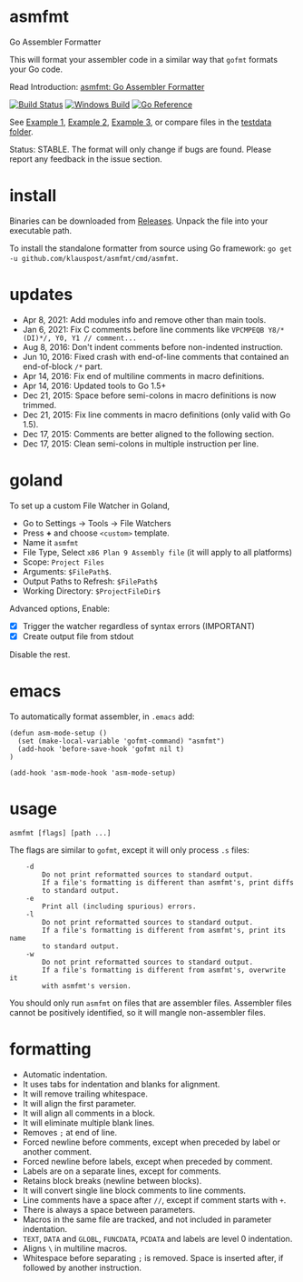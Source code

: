 # asmfmt
Go Assembler Formatter

This will format your assembler code in a similar way that `gofmt` formats your Go code.

Read Introduction: [asmfmt: Go Assembler Formatter](https://blog.klauspost.com/asmfmt-assembler-formatter/)

[![Build Status](https://travis-ci.com/klauspost/asmfmt.svg?branch=master)](https://travis-ci.com/klauspost/asmfmt)
[![Windows Build](https://ci.appveyor.com/api/projects/status/s729ayhkqkjf0ye6/branch/master?svg=true)](https://ci.appveyor.com/project/klauspost/asmfmt/branch/master)
[![Go Reference](https://pkg.go.dev/badge/klauspost/asmfmt.svg)](https://pkg.go.dev/klauspost/asmfmt)


See [Example 1](https://files.klauspost.com/diff.html), [Example 2](https://files.klauspost.com/diff2.html), [Example 3](https://files.klauspost.com/diff3.html), or compare files in the [testdata folder](https://github.com/klauspost/asmfmt/tree/master/testdata).

Status: STABLE. The format will only change if bugs are found. Please report any feedback in the issue section.

# install

Binaries can be downloaded from [Releases](https://github.com/klauspost/asmfmt/releases). Unpack the file into your executable path.

To install the standalone formatter from source using Go framework: `go get -u github.com/klauspost/asmfmt/cmd/asmfmt`.

# updates

* Apr 8, 2021: Add modules info and remove other than main tools. 
* Jan 6, 2021: Fix C comments before line comments like `VPCMPEQB Y8/*(DI)*/, Y0, Y1 // comment...`
* Aug 8, 2016: Don't indent comments before non-indented instruction.
* Jun 10, 2016: Fixed crash with end-of-line comments that contained an end-of-block `/*` part.
* Apr 14, 2016: Fix end of multiline comments in macro definitions.
* Apr 14, 2016: Updated tools to Go 1.5+
* Dec 21, 2015: Space before semi-colons in macro definitions is now trimmed.
* Dec 21, 2015: Fix line comments in macro definitions (only valid with Go 1.5).
* Dec 17, 2015: Comments are better aligned to the following section.
* Dec 17, 2015: Clean semi-colons in multiple instruction per line.

# goland

To set up a custom File Watcher in Goland, 

* Go to Settings -> Tools -> File Watchers
* Press **+** and choose `<custom>` template.
* Name it `asmfmt`
* File Type, Select `x86 Plan 9 Assembly file` (it will apply to all platforms)
* Scope: `Project Files`
* Arguments: `$FilePath$`.
* Output Paths to Refresh: `$FilePath$`
* Working Directory: `$ProjectFileDir$`

Advanced options, Enable:

* [x] Trigger the watcher regardless of syntax errors (IMPORTANT) 
* [x] Create output file from stdout

Disable the rest.

# emacs

To automatically format assembler, in `.emacs` add:

```
(defun asm-mode-setup ()
  (set (make-local-variable 'gofmt-command) "asmfmt")
  (add-hook 'before-save-hook 'gofmt nil t)
)

(add-hook 'asm-mode-hook 'asm-mode-setup)
```

# usage

`asmfmt [flags] [path ...]`

The flags are similar to `gofmt`, except it will only process `.s` files:
```
	-d
		Do not print reformatted sources to standard output.
		If a file's formatting is different than asmfmt's, print diffs
		to standard output.
	-e
		Print all (including spurious) errors.
	-l
		Do not print reformatted sources to standard output.
		If a file's formatting is different from asmfmt's, print its name
		to standard output.
	-w
		Do not print reformatted sources to standard output.
		If a file's formatting is different from asmfmt's, overwrite it
		with asmfmt's version.
```
You should only run `asmfmt` on files that are assembler files. Assembler files cannot be positively identified, so it will mangle non-assembler files.

# formatting

* Automatic indentation.
* It uses tabs for indentation and blanks for alignment.
* It will remove trailing whitespace.
* It will align the first parameter.
* It will align all comments in a block.
* It will eliminate multiple blank lines.
* Removes `;` at end of line.
* Forced newline before comments, except when preceded by label or another comment.
* Forced newline before labels, except when preceded by comment.
* Labels are on a separate lines, except for comments.
* Retains block breaks (newline between blocks).
* It will convert single line block comments to line comments.
* Line comments have a space after `//`, except if comment starts with `+`.
* There is always a space between parameters.
* Macros in the same file are tracked, and not included in parameter indentation.
* `TEXT`, `DATA` and `GLOBL`, `FUNCDATA`, `PCDATA` and labels are level 0 indentation.
* Aligns `\` in multiline macros.
* Whitespace before separating `;` is removed. Space is inserted after, if followed by another instruction.

